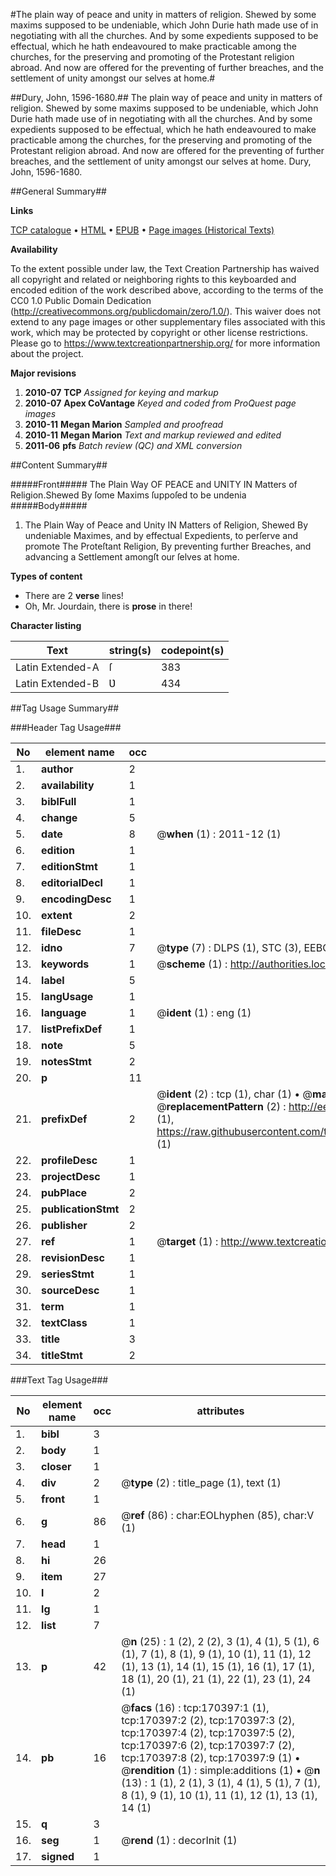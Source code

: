 #The plain way of peace and unity in matters of religion. Shewed by some maxims supposed to be undeniable, which John Durie hath made use of in negotiating with all the churches. And by some expedients supposed to be effectual, which he hath endeavoured to make practicable among the churches, for the preserving and promoting of the Protestant religion abroad. And now are offered for the preventing of further breaches, and the settlement of unity amongst our selves at home.#

##Dury, John, 1596-1680.##
The plain way of peace and unity in matters of religion. Shewed by some maxims supposed to be undeniable, which John Durie hath made use of in negotiating with all the churches. And by some expedients supposed to be effectual, which he hath endeavoured to make practicable among the churches, for the preserving and promoting of the Protestant religion abroad. And now are offered for the preventing of further breaches, and the settlement of unity amongst our selves at home.
Dury, John, 1596-1680.

##General Summary##

**Links**

[TCP catalogue](http://www.ota.ox.ac.uk/tcp/)  • 
[HTML](http://tei.it.ox.ac.uk/tcp/Texts-HTML/free/A81/A81929.html)  • 
[EPUB](http://tei.it.ox.ac.uk/tcp/Texts-EPUB/free/A81/A81929.epub) • 
[Page images (Historical Texts)](https://historicaltexts.jisc.ac.uk/eebo-99868780e)

**Availability**

To the extent possible under law, the Text Creation Partnership has waived all copyright and related or neighboring rights to this keyboarded and encoded edition of the work described above, according to the terms of the CC0 1.0 Public Domain Dedication (http://creativecommons.org/publicdomain/zero/1.0/). This waiver does not extend to any page images or other supplementary files associated with this work, which may be protected by copyright or other license restrictions. Please go to https://www.textcreationpartnership.org/ for more information about the project.

**Major revisions**

1. __2010-07__ __TCP__ *Assigned for keying and markup*
1. __2010-07__ __Apex CoVantage__ *Keyed and coded from ProQuest page images*
1. __2010-11__ __Megan Marion__ *Sampled and proofread*
1. __2010-11__ __Megan Marion__ *Text and markup reviewed and edited*
1. __2011-06__ __pfs__ *Batch review (QC) and XML conversion*

##Content Summary##

#####Front#####
The Plain Way OF PEACE and UNITY IN Matters of Religion.Shewed By ſome Maxims ſuppoſed to be undenia
#####Body#####

1. The Plain Way of Peace and Unity IN Matters of Religion, Shewed By undeniable Maximes, and by effectual Expedients, to perſerve and promote The Proteſtant Religion, By preventing further Breaches, and advancing a Settlement amongſt our ſelves at home.

**Types of content**

  * There are 2 **verse** lines!
  * Oh, Mr. Jourdain, there is **prose** in there!

**Character listing**


|Text|string(s)|codepoint(s)|
|---|---|---|
|Latin Extended-A|ſ|383|
|Latin Extended-B|Ʋ|434|

##Tag Usage Summary##

###Header Tag Usage###

|No|element name|occ|attributes|
|---|---|---|---|
|1.|__author__|2||
|2.|__availability__|1||
|3.|__biblFull__|1||
|4.|__change__|5||
|5.|__date__|8| @__when__ (1) : 2011-12 (1)|
|6.|__edition__|1||
|7.|__editionStmt__|1||
|8.|__editorialDecl__|1||
|9.|__encodingDesc__|1||
|10.|__extent__|2||
|11.|__fileDesc__|1||
|12.|__idno__|7| @__type__ (7) : DLPS (1), STC (3), EEBO-CITATION (1), PROQUEST (1), VID (1)|
|13.|__keywords__|1| @__scheme__ (1) : http://authorities.loc.gov/ (1)|
|14.|__label__|5||
|15.|__langUsage__|1||
|16.|__language__|1| @__ident__ (1) : eng (1)|
|17.|__listPrefixDef__|1||
|18.|__note__|5||
|19.|__notesStmt__|2||
|20.|__p__|11||
|21.|__prefixDef__|2| @__ident__ (2) : tcp (1), char (1)  •  @__matchPattern__ (2) : ([0-9\-]+):([0-9IVX]+) (1), (.+) (1)  •  @__replacementPattern__ (2) : http://eebo.chadwyck.com/downloadtiff?vid=$1&page=$2 (1), https://raw.githubusercontent.com/textcreationpartnership/Texts/master/tcpchars.xml#$1 (1)|
|22.|__profileDesc__|1||
|23.|__projectDesc__|1||
|24.|__pubPlace__|2||
|25.|__publicationStmt__|2||
|26.|__publisher__|2||
|27.|__ref__|1| @__target__ (1) : http://www.textcreationpartnership.org/docs/. (1)|
|28.|__revisionDesc__|1||
|29.|__seriesStmt__|1||
|30.|__sourceDesc__|1||
|31.|__term__|1||
|32.|__textClass__|1||
|33.|__title__|3||
|34.|__titleStmt__|2||


###Text Tag Usage###

|No|element name|occ|attributes|
|---|---|---|---|
|1.|__bibl__|3||
|2.|__body__|1||
|3.|__closer__|1||
|4.|__div__|2| @__type__ (2) : title_page (1), text (1)|
|5.|__front__|1||
|6.|__g__|86| @__ref__ (86) : char:EOLhyphen (85), char:V (1)|
|7.|__head__|1||
|8.|__hi__|26||
|9.|__item__|27||
|10.|__l__|2||
|11.|__lg__|1||
|12.|__list__|7||
|13.|__p__|42| @__n__ (25) : 1 (2), 2 (2), 3 (1), 4 (1), 5 (1), 6 (1), 7 (1), 8 (1), 9 (1), 10 (1), 11 (1), 12 (1), 13 (1), 14 (1), 15 (1), 16 (1), 17 (1), 18 (1), 20 (1), 21 (1), 22 (1), 23 (1), 24 (1)|
|14.|__pb__|16| @__facs__ (16) : tcp:170397:1 (1), tcp:170397:2 (2), tcp:170397:3 (2), tcp:170397:4 (2), tcp:170397:5 (2), tcp:170397:6 (2), tcp:170397:7 (2), tcp:170397:8 (2), tcp:170397:9 (1)  •  @__rendition__ (1) : simple:additions (1)  •  @__n__ (13) : 1 (1), 2 (1), 3 (1), 4 (1), 5 (1), 7 (1), 8 (1), 9 (1), 10 (1), 11 (1), 12 (1), 13 (1), 14 (1)|
|15.|__q__|3||
|16.|__seg__|1| @__rend__ (1) : decorInit (1)|
|17.|__signed__|1||
